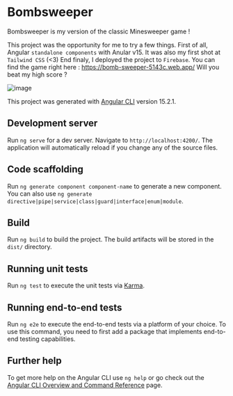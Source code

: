 # Bombsweeper

Bombsweeper is my version of the classic Minesweeper game !

This project was the opportunity for me to try a few things.
First of all, Angular `standalone components` with Anular v15.
It was also my first shot at `Tailwind CSS` (<3)
End finaly, I deployed the project to `Firebase`. You can find the game right here : https://bomb-sweeper-5143c.web.app/ 
Will you beat my high score ?

![image](https://user-images.githubusercontent.com/120521130/231287676-c3d5fbb9-a3e7-4613-8308-fc9f2a6e8dd4.png)


This project was generated with [Angular CLI](https://github.com/angular/angular-cli) version 15.2.1.

## Development server

Run `ng serve` for a dev server. Navigate to `http://localhost:4200/`. The application will automatically reload if you change any of the source files.

## Code scaffolding

Run `ng generate component component-name` to generate a new component. You can also use `ng generate directive|pipe|service|class|guard|interface|enum|module`.

## Build

Run `ng build` to build the project. The build artifacts will be stored in the `dist/` directory.

## Running unit tests

Run `ng test` to execute the unit tests via [Karma](https://karma-runner.github.io).

## Running end-to-end tests

Run `ng e2e` to execute the end-to-end tests via a platform of your choice. To use this command, you need to first add a package that implements end-to-end testing capabilities.

## Further help

To get more help on the Angular CLI use `ng help` or go check out the [Angular CLI Overview and Command Reference](https://angular.io/cli) page.
